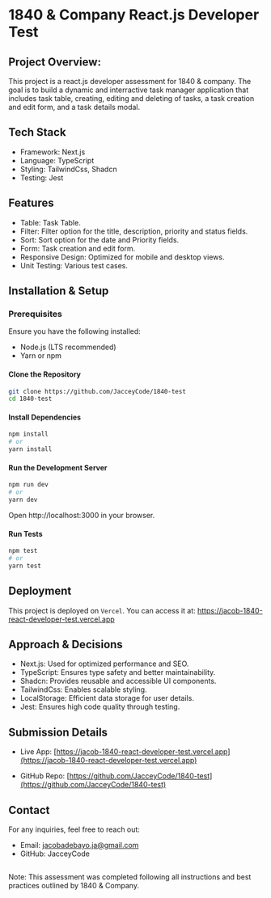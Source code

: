 # 1840 & Company React.js Developer Test

## Project Overview:

This project is a react.js developer assessment for 1840 & company. The goal is to build a dynamic and interractive task manager application that includes task table, creating, editing and deleting of tasks, a task creation and edit form, and a task details modal.

## Tech Stack

- Framework: Next.js
- Language: TypeScript
- Styling: TailwindCss, Shadcn
- Testing: Jest

## Features

- Table: Task Table.
- Filter: Filter option for the title, description, priority and status fields.
- Sort: Sort option for the date and Priority fields.
- Form: Task creation and edit form.
- Responsive Design: Optimized for mobile and desktop views.
- Unit Testing: Various test cases.

## Installation & Setup

### Prerequisites

Ensure you have the following installed:

- Node.js (LTS recommended)
- Yarn or npm

#### Clone the Repository

```bash
git clone https://github.com/JacceyCode/1840-test
cd 1840-test
```

#### Install Dependencies

```bash
npm install
# or
yarn install
```

#### Run the Development Server

```bash
npm run dev
# or
yarn dev
```

Open http://localhost:3000 in your browser.

#### Run Tests

```bash
npm test
# or
yarn test
```

## Deployment

This project is deployed on `Vercel`. You can access it at:
https://jacob-1840-react-developer-test.vercel.app

## Approach & Decisions

- Next.js: Used for optimized performance and SEO.
- TypeScript: Ensures type safety and better maintainability.
- Shadcn: Provides reusable and accessible UI components.
- TailwindCss: Enables scalable styling.
- LocalStorage: Efficient data storage for user details.
- Jest: Ensures high code quality through testing.

## Submission Details

- Live App: [https://jacob-1840-react-developer-test.vercel.app](https://jacob-1840-react-developer-test.vercel.app)

- GitHub Repo: [https://github.com/JacceyCode/1840-test](https://github.com/JacceyCode/1840-test)

## Contact

For any inquiries, feel free to reach out:

- Email: jacobadebayo.ja@gmail.com
- GitHub: JacceyCode

##

Note: This assessment was completed following all instructions and best practices outlined by 1840 & Company.
